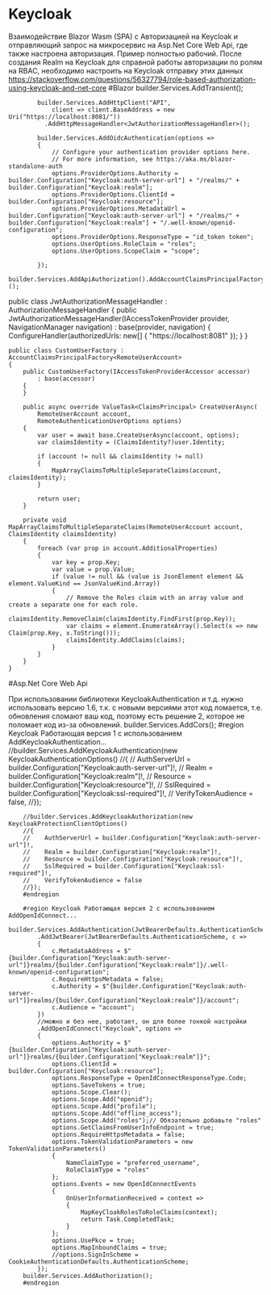 # Keycloak
Взаимодействие Blazor Wasm (SPA) с Авторизацией на Keycloak и отправляющий запрос на микросервис на Asp.Net Core Web Api, где также настроена авторизация. Пример полностью рабочий. После создания Realm на Keycloak для справной работы авторизации по ролям на RBAC, необходимо настроить на Keycloak отправку этих данных https://stackoverflow.com/questions/56327794/role-based-authorization-using-keycloak-and-net-core
#Blazor
            builder.Services.AddTransient<JwtAuthorizationMessageHandler>();

            builder.Services.AddHttpClient("API",
                client => client.BaseAddress = new Uri("https://localhost:8081/"))
              .AddHttpMessageHandler<JwtAuthorizationMessageHandler>();

            builder.Services.AddOidcAuthentication(options =>
            {
                // Configure your authentication provider options here.
                // For more information, see https://aka.ms/blazor-standalone-auth
                options.ProviderOptions.Authority = builder.Configuration["Keycloak:auth-server-url"] + "/realms/" + builder.Configuration["Keycloak:realm"];
                options.ProviderOptions.ClientId = builder.Configuration["Keycloak:resource"];
                options.ProviderOptions.MetadataUrl = builder.Configuration["Keycloak:auth-server-url"] + "/realms/" + builder.Configuration["Keycloak:realm"] + "/.well-known/openid-configuration";
                options.ProviderOptions.ResponseType = "id_token token";
                options.UserOptions.RoleClaim = "roles";
                options.UserOptions.ScopeClaim = "scope";

            });
            builder.Services.AddApiAuthorization().AddAccountClaimsPrincipalFactory<CustomUserFactory>();
public class JwtAuthorizationMessageHandler : AuthorizationMessageHandler
{
    public JwtAuthorizationMessageHandler(IAccessTokenProvider provider,
      NavigationManager navigation)
      : base(provider, navigation)
    {
        ConfigureHandler(authorizedUrls: new[] { "https://localhost:8081" });
    }
}


    public class CustomUserFactory : AccountClaimsPrincipalFactory<RemoteUserAccount>
    {
        public CustomUserFactory(IAccessTokenProviderAccessor accessor)
            : base(accessor)
        {
        }

        public async override ValueTask<ClaimsPrincipal> CreateUserAsync(
            RemoteUserAccount account,
            RemoteAuthenticationUserOptions options)
        {
            var user = await base.CreateUserAsync(account, options);
            var claimsIdentity = (ClaimsIdentity?)user.Identity;

            if (account != null && claimsIdentity != null)
            {
                MapArrayClaimsToMultipleSeparateClaims(account, claimsIdentity);
            }

            return user;
        }

        private void MapArrayClaimsToMultipleSeparateClaims(RemoteUserAccount account, ClaimsIdentity claimsIdentity)
        {
            foreach (var prop in account.AdditionalProperties)
            {
                var key = prop.Key;
                var value = prop.Value;
                if (value != null && (value is JsonElement element && element.ValueKind == JsonValueKind.Array))
                {
                    // Remove the Roles claim with an array value and create a separate one for each role.
                    claimsIdentity.RemoveClaim(claimsIdentity.FindFirst(prop.Key));
                    var claims = element.EnumerateArray().Select(x => new Claim(prop.Key, x.ToString()));
                    claimsIdentity.AddClaims(claims);
                }
            }
        }
    }

#Asp.Net Core Web Api

При использовании библиотеки KeycloakAuthentication и т.д. нужно использовать версию 1.6, т.к. с новыми версиями этот код ломается, т.е. обновления сломают ваш код, поэтому есть решение 2, которое не поломает код из-за обновлений.
        builder.Services.AddCors();
        #region Keycloak Работающая версия 1 с использованием AddKeycloakAuthentication...
        //builder.Services.AddKeycloakAuthentication(new KeycloakAuthenticationOptions()
        //{
        //    AuthServerUrl = builder.Configuration["Keycloak:auth-server-url"]!,
        //    Realm = builder.Configuration["Keycloak:realm"]!,
        //    Resource = builder.Configuration["Keycloak:resource"]!,
        //    SslRequired = builder.Configuration["Keycloak:ssl-required"]!,
        //    VerifyTokenAudience = false,
        //});

        //builder.Services.AddKeycloakAuthorization(new KeycloakProtectionClientOptions()
        //{
        //    AuthServerUrl = builder.Configuration["Keycloak:auth-server-url"]!,
        //    Realm = builder.Configuration["Keycloak:realm"]!,
        //    Resource = builder.Configuration["Keycloak:resource"]!,
        //    SslRequired = builder.Configuration["Keycloak:ssl-required"]!,
        //    VerifyTokenAudience = false
        //});
        #endregion

        #region Keycloak Работающая версия 2 с использованием AddOpenIdConnect...
        builder.Services.AddAuthentication(JwtBearerDefaults.AuthenticationScheme)
            .AddJwtBearer(JwtBearerDefaults.AuthenticationScheme, c =>
            {
                c.MetadataAddress = $"{builder.Configuration["Keycloak:auth-server-url"]}realms/{builder.Configuration["Keycloak:realm"]}/.well-known/openid-configuration";
                c.RequireHttpsMetadata = false;
                c.Authority = $"{builder.Configuration["Keycloak:auth-server-url"]}realms/{builder.Configuration["Keycloak:realm"]}/account";
                c.Audience = "account";
            })
            //можно и без нее, работает, он для более тонкой настройки
            .AddOpenIdConnect("Keycloak", options =>
            {
                options.Authority = $"{builder.Configuration["Keycloak:auth-server-url"]}realms/{builder.Configuration["Keycloak:realm"]}";
                options.ClientId = builder.Configuration["Keycloak:resource"];
                options.ResponseType = OpenIdConnectResponseType.Code;
                options.SaveTokens = true;
                options.Scope.Clear();
                options.Scope.Add("openid");
                options.Scope.Add("profile");
                options.Scope.Add("offline_access");
                options.Scope.Add("roles");// Обязательно добавьте "roles"
                options.GetClaimsFromUserInfoEndpoint = true;
                options.RequireHttpsMetadata = false;
                options.TokenValidationParameters = new TokenValidationParameters()
                {
                    NameClaimType = "preferred_username",
                    RoleClaimType = "roles"
                };
                options.Events = new OpenIdConnectEvents
                {
                    OnUserInformationReceived = context =>
                    {
                        MapKeyCloakRolesToRoleClaims(context);
                        return Task.CompletedTask;
                    }
                };
                options.UsePkce = true;
                options.MapInboundClaims = true;
                //options.SignInScheme = CookieAuthenticationDefaults.AuthenticationScheme;
            });
        builder.Services.AddAuthorization();
        #endregion


